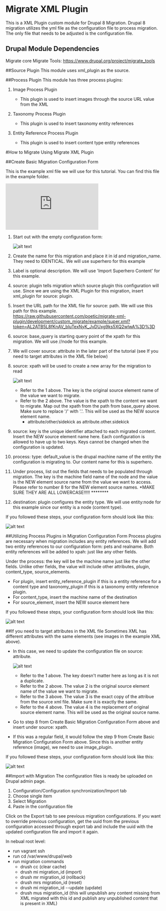 # Migrate XML Plugin
This is a XML Plugin custom module for Drupal 8 Migration.  Drupal 8 migration utilizes the yml file as the configuration file to process migration.  The only file that needs to be adjusted is the configuration file.

## Drupal Module Dependencies
Migrate core
Migrate Tools: https://www.drupal.org/project/migrate_tools

##Source Plugin
This module uses xml_plugin as the source.

##Process Plugin
This module has three process plugins:

1. Image Process Plugin
   * This plugin is used to insert images through the source URL value from the XML

2. Taxonomy Process Plugin
   * This plugin is used to insert taxonomy entity references

3. Entity Reference Process Plugin
   * This plugin is used to insert content type entity references

#How to Migrate Using Migrate XML Plugin

##Create Basic Migration Configuration Form

This is the example xml file we will use for this tutorial.  You can find this file in the example folder.

![alt text](https://raw.githubusercontent.com/poetic/migrate-xml-plugin/development/custom_migrate/example/super.xml?token=AL2ATA9KQOF0YzDFgMj5jsJz7k0Zxkrvks5XRIs1wA%3D%3D "")

1. Start out with the empty configuration form:

   ![alt text](http://github.com/poetic/migrate-xml-plugin/blob/development/README%20Screenshots/ss21.png)

2. Create the name for this migration and place it in id and migration_name.  They need to IDENTICAL. We will use superhero for this example
3. Label is optional description.  We will use 'Import Superhero Content' for this example.
4. source: plugin tells migration which source plugin this configuration will use.  Since we are using the XML Plugin for this  migration, insert xml_plugin for source: plugin.
5. Insert the URL path for the XML file for source: path.  We will use this path for this example.
   https://raw.githubusercontent.com/poetic/migrate-xml-plugin/development/custom_migrate/example/super.xml?token=AL2ATB5L8fKnAV_bluTexNyK_JvDUxg9ks5XQ2wlwA%3D%3D
6. source: base_query is starting query point of the xpath for this migration.  We will use //node for this example.
7. We will cover source: attribute in the later part of the tutorial (see If you need to target attributes in the XML file below)
8. source: xpath will be used to create a new array for the migration to read

   ![alt text](http://github.com/poetic/migrate-xml-plugin/blob/development/README%20Screenshots/xpath%20screenshot.png)

   * Refer to the 1 above.  The key is the original source element name of the value we want to migrate.
   * Refer to the 2 above.  The value is the xpath to the content we want to migrate.  Map out the xpath from the path from base_query above. Make sure to replace '/' with '.'.  This will be used as the NEW source element name.
     - attribute/other/sidekick as attribute.other.sidekick

9. source: key is the unique identifier attached to each migrated content.  Insert the NEW source element name here.  Each configuration is allowed to have up to two keys.  Keys cannot be changed when the configuration is updated.
10. process: type: default_value is the drupal machine name of the entity the configuration is migrating to. Our content name for this is superhero.
11. Under process, list out the fields that needs to be populated through migration. The key is the machine field name of the node and the value is the NEW element source name from the value we want to access.  Please refer to number 8 for the NEW element source names. *MAKE SURE THEY ARE ALL LOWERCASE!!!!! ********
12. destination: plugin configures the entity type.  We will use entity:node for this example since our entity is a node (content type).

If you followed these steps, your configuration form should look like this:

![alt text](http://github.com/poetic/migrate-xml-plugin/blob/development/README%20Screenshots/ss1.png)


##Utilizing Process Plugins in Migration Configuration Form
Process plugins are necessary when migration includes any entity references.  We will add two entity references to our configuration form: pets and realname. Both entity references will be added to xpah: just like any other fields.

Under the process: the key will be the machine name just like the other fields.  Unlike other fields, the value will include other attributes, plugin, content_type, source_elements.
  * For plugin, insert entity_reference_plugin if this is a entity reference for a content type and taxonomy_plugin if this is a taxonomy entity reference plugin.
  * For content_type, insert the machine name of the destination
  * For source_element, insert the NEW source element here

If you followed these steps, your configuration form should look like this:

![alt text](https://raw.githubusercontent.com/poetic/migrate-xml-plugin/development/README%20Screenshots/ss2.png?token=AL2ATGe_0OT-pmKQKzdhsf5yat9iX-_zks5XQ4n5wA%3D%3D "")

##If you need to target attributes in the XML file
Sometimes XML has different attributes with the same elements (see images in the example XML above).

* In this case, we need to update the configuration file on source: attribute.

  ![alt text](http://github.com/poetic/migrate-xml-plugin/blob/development/README%20Screenshots/attribute%20example.png)

  - Refer to the 1 above.  The key doesn't matter here as long as it is not a duplicate.
  - Refer to the 2 above.  The value 2 is the original source element name of the value we want to migrate.
  - Refer to the 3 above.  The value 3 is the exact copy of the attribue from the source xml file. Make sure it is exactly the same.
  - Refer to the 4 above.  The value 4 is the replacement of original source element name.  This will be used as the original source name.

* Go to step 8 from Create Basic Migration Configuration Form above and insert under source: xpath.
* If this was a regular field, it would follow the step 9 from Create Basic Migration Configuration Form above.  Since this is another entity reference (image), we need to use image_plugin.

If you followed these steps, your configuration form should look like this:

![alt text](http://github.com/poetic/migrate-xml-plugin/blob/development/README%20Screenshots/ss3.png)

##Import with Migration
The configuration files is ready be uploaded on Drupal admin page.

1. Configuration/Configuration synchronization/Import tab
2. Choose single item
3. Select Migration
4. Paste in the configuration file

Click on the Export tab to see previous migration configurations.  If you want to override previous configuration, get the uuid from the previous configuration accessed through export tab and include the uuid with the updated configuration file and import it again.

In nebual root level:

* run vagrant ssh
* run cd /var/www/drupal/web
* run migration commands
  - drush cc (clear cache)
  - drush mi migration_id (import)
  - drush mr migration_id (rollback)
  - drush mrs migration_id (reset)
  - drush mi migration_id --update (update)
  - drush mus migration_id (this will unpublish any content missing from XML migrated with this id and publish any unpublished content that is present in XML)
